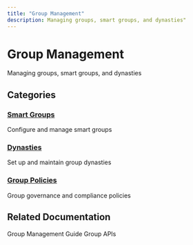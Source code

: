 ```yaml
---
title: "Group Management"
description: Managing groups, smart groups, and dynasties"
---
```


# Group Management

Managing groups, smart groups, and dynasties

## Categories

### [Smart Groups](./smart-groups/)
Configure and manage smart groups

### [Dynasties](./dynasties/)
Set up and maintain group dynasties

### [Group Policies](./policies/)
Group governance and compliance policies

## Related Documentation

Group Management Guide
Group APIs
